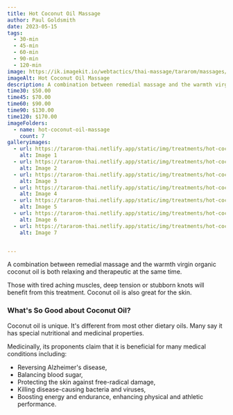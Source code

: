 ```yaml
---
title: Hot Coconut Oil Massage
author: Paul Goldsmith
date: 2023-05-15
tags:
  - 30-min
  - 45-min
  - 60-min
  - 90-min
  - 120-min
image: https://ik.imagekit.io/webtactics/thai-massage/tararom/massages/Thai-Hot-Coconut-Oil-Massage_q_DgdLvtM6.jpg
imageAlt: Hot Coconut Oil Massage
description: A combination between remedial massage and the warmth virgin organic coconut oil is both relaxing and therapeutic at the same time. Those with tired aching muscles, deep tension or stubborn knots will benefit from this treatment. Coconut oil is also great for the skin.
time30: $50.00
time45: $70.00
time60: $90.00
time90: $130.00
time120: $170.00
imageFolders:
  - name: hot-coconut-oil-massage
    count: 7
galleryimages:
  - url: https://tararom-thai.netlify.app/static/img/treatments/hot-coconut-oil-massage/hot-coconut-oil-massage-1.jpg
    alt: Image 1
  - url: https://tararom-thai.netlify.app/static/img/treatments/hot-coconut-oil-massage/hot-coconut-oil-massage-2.jpg
    alt: Image 2
  - url: https://tararom-thai.netlify.app/static/img/treatments/hot-coconut-oil-massage/hot-coconut-oil-massage-3.jpg
    alt: Image 3
  - url: https://tararom-thai.netlify.app/static/img/treatments/hot-coconut-oil-massage/hot-coconut-oil-massage-4.jpg
    alt: Image 4
  - url: https://tararom-thai.netlify.app/static/img/treatments/hot-coconut-oil-massage/hot-coconut-oil-massage-5.jpg
    alt: Image 5
  - url: https://tararom-thai.netlify.app/static/img/treatments/hot-coconut-oil-massage/hot-coconut-oil-massage-6.jpg
    alt: Image 6
  - url: https://tararom-thai.netlify.app/static/img/treatments/hot-coconut-oil-massage/hot-coconut-oil-massage-7.jpg
    alt: Image 7


---
```




A combination between remedial massage and the warmth virgin organic coconut oil is both relaxing and therapeutic at the same time. 

Those with tired aching muscles, deep tension or stubborn knots will benefit from this treatment. Coconut oil is also great for the skin.

### What's So Good about Coconut Oil? ###

Coconut oil is unique. It's different from most other dietary oils. Many say it has special nutritional and medicinal properties.

Medicinally, its proponents claim that it is beneficial for many medical conditions including:
- Reversing Alzheimer's disease,
- Balancing blood sugar,
- Protecting the skin against free-radical damage,
- Killing disease-causing bacteria and viruses,
- Boosting energy and endurance, enhancing physical and athletic performance.


